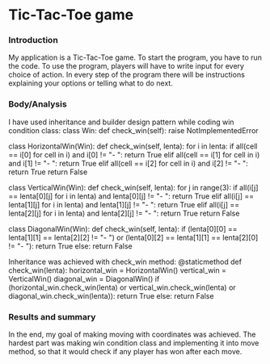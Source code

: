 
# Tic-Tac-Toe game

### Introduction

My application is a Tic-Tac-Toe game. To start the program, you have to run the code. To use the program, players will have to write input for every choice of action. In every step of the program there will be instructions explaining your options or telling what to do next. 

### Body/Analysis

I have used inheritance and builder design pattern while coding win condition class:
class Win:
    def check_win(self):
        raise NotImplementedError
    
class HorizontalWin(Win):
    def check_win(self, lenta):
        for i in lenta:
            if all(cell == i[0] for cell in i) and i[0] != "- ":
                return True
            elif all(cell == i[1] for cell in i) and i[1] != "- ":
                return True
            elif all(cell == i[2] for cell in i) and i[2] != "- ":
                return True
        return False
        
class VerticalWin(Win):
    def check_win(self, lenta):
        for j in range(3):
            if all(i[j] == lenta[0][j] for i in lenta) and lenta[0][j] != "- ":
                return True
            elif all(i[j] == lenta[1][j] for i in lenta) and lenta[1][j] != "- ":
                return True
            elif all(i[j] == lenta[2][j] for i in lenta) and lenta[2][j] != "- ":
                return True
        return False
    
class DiagonalWin(Win):
    def check_win(self, lenta):
        if (lenta[0][0] == lenta[1][1] == lenta[2][2] != "- ") or (lenta[0][2] == lenta[1][1] == lenta[2][0] != "- "):
            return True
        else:
            return False



Inheritance was achieved with check_win method:
@staticmethod
def check_win(lenta):
    horizontal_win = HorizontalWin()
    vertical_win = VerticalWin()
    diagonal_win = DiagonalWin()
    if (horizontal_win.check_win(lenta) or
        vertical_win.check_win(lenta) or
        diagonal_win.check_win(lenta)):
        return True
    else:
        return False

### Results and summary

In the end, my goal of making moving with coordinates was achieved. The hardest part was making win condition class and implementing it into move method, so that it would check if any player has won after each move.
